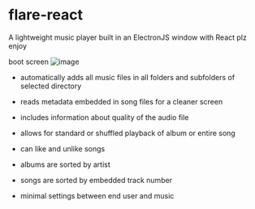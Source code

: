 # flare-react
A lightweight music player built in an ElectronJS window with React
 plz enjoy


boot screen
![image](https://user-images.githubusercontent.com/103540180/166316135-b437abe0-726a-4f42-9f43-d703e74b8b43.png)



- automatically adds all music files in all folders and subfolders of selected directory
- reads metadata embedded in song files for a cleaner screen
- includes information about quality of the audio file
- allows for standard or shuffled playback of album or entire song

- can like and unlike songs
- albums are sorted by artist
- songs are sorted by embedded track number

- minimal settings between end user and music
